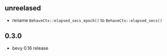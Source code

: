 ## unreelased

* rename `BehaveCtx::elapsed_secs_epoch()` to `BehaveCtx::elapsed_secs()`

## 0.3.0

* bevy 0.16 release